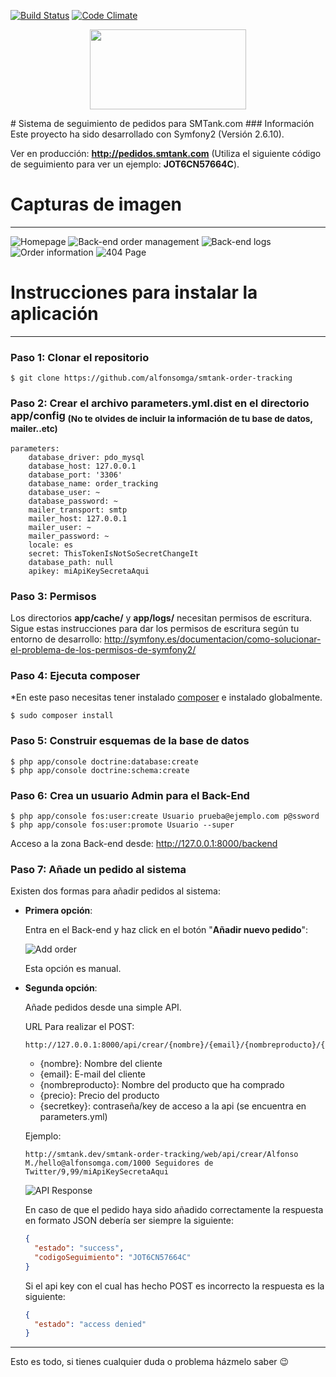 [![Build Status](https://travis-ci.org/alfonsomga/smtank-order-tracking.svg?branch=master)](https://travis-ci.org/alfonsomga/smtank-order-tracking) [![Code Climate](https://codeclimate.com/github/alfonsomga/smtank-order-tracking/badges/gpa.svg)](https://codeclimate.com/github/alfonsomga/smtank-order-tracking)
<p align="center"><img width="250" height="128" src="http://i.imgur.com/AtFS9Ie.png"/></p>
# Sistema de seguimiento de pedidos para SMTank.com
### Información
Este proyecto ha sido desarrollado con Symfony2 (Versión 2.6.10).


Ver en producción: **http://pedidos.smtank.com** (Utiliza el siguiente código de seguimiento para ver un ejemplo: **JOT6CN57664C**).
# Capturas de imagen
---------------------------------

![Homepage](http://i.imgur.com/cokxVgl.png)
![Back-end order management](http://i.imgur.com/4kFHL2a.png)
![Back-end logs](http://i.imgur.com/DaPUXkz.png)
![Order information](http://i.imgur.com/Jl6UF0N.png)
![404 Page](http://i.imgur.com/BevHFhK.png)




# Instrucciones para instalar la aplicación
----------------------
### Paso 1: Clonar el repositorio
```
$ git clone https://github.com/alfonsomga/smtank-order-tracking
```
### Paso 2: Crear el archivo parameters.yml.dist en el directorio app/config <sub>(No te olvides de incluir la información de tu base de datos, mailer..etc)</sub>
```
parameters:
    database_driver: pdo_mysql
    database_host: 127.0.0.1
    database_port: '3306'
    database_name: order_tracking
    database_user: ~
    database_password: ~
    mailer_transport: smtp
    mailer_host: 127.0.0.1
    mailer_user: ~
    mailer_password: ~
    locale: es
    secret: ThisTokenIsNotSoSecretChangeIt
    database_path: null
    apikey: miApiKeySecretaAqui
```
### Paso 3: Permisos
Los directorios **app/cache/** y **app/logs/** necesitan permisos de escritura.
Sigue estas instrucciones para dar los permisos de escritura según tu entorno de desarrollo: http://symfony.es/documentacion/como-solucionar-el-problema-de-los-permisos-de-symfony2/
### Paso 4: Ejecuta composer
*En este paso necesitas tener instalado [composer](https://getcomposer.org/download/) e instalado globalmente.
```
$ sudo composer install
```
### Paso 5: Construir esquemas de la base de datos
```
$ php app/console doctrine:database:create
$ php app/console doctrine:schema:create
```
### Paso 6: Crea un usuario Admin para el Back-End
```
$ php app/console fos:user:create Usuario prueba@ejemplo.com p@ssword
$ php app/console fos:user:promote Usuario --super
```
Acceso a la zona Back-end desde: http://127.0.0.1:8000/backend
### Paso 7: Añade un pedido al sistema
Existen dos formas para añadir pedidos al sistema:
- **Primera opción**:

    Entra en el Back-end y haz click en el botón "**Añadir nuevo pedido**":
    
    ![Add order](https://i.imgur.com/Ef7Jvlg.png)
    
    Esta opción es manual.

- **Segunda opción**:
    
    Añade pedidos desde una simple API.
    
    URL Para realizar el POST:
    ```
    http://127.0.0.1:8000/api/crear/{nombre}/{email}/{nombreproducto}/{precio}/{secretkey}
    ```
    - {nombre}: Nombre del cliente
    - {email}: E-mail del cliente
    - {nombreproducto}: Nombre del producto que ha comprado
    - {precio}: Precio del producto
    - {secretkey}: contraseña/key de acceso a la api (se encuentra en parameters.yml)
    
    Ejemplo:
    ```
    http://smtank.dev/smtank-order-tracking/web/api/crear/Alfonso M./hello@alfonsomga.com/1000 Seguidores de Twitter/9,99/miApiKeySecretaAqui
    ```
    ![API Response](https://i.imgur.com/cgJxve7.png)
    
    En caso de que el pedido haya sido añadido correctamente la respuesta en formato JSON debería ser siempre la siguiente:
    ```json
    {
      "estado": "success",
      "codigoSeguimiento": "JOT6CN57664C"
    }
    ```
    
    Si el api key con el cual has hecho POST es incorrecto la respuesta es la siguiente:
    
    ```json
    {
      "estado": "access denied"
    }
    ```

----------------------
Esto es todo, si tienes cualquier duda o problema házmelo saber 😉
